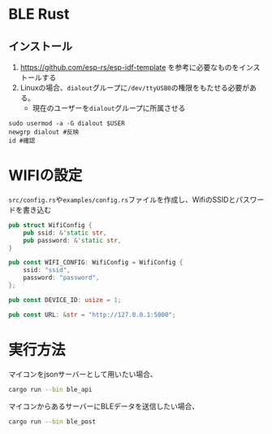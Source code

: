 # BLE Rust

## インストール

1. https://github.com/esp-rs/esp-idf-template を参考に必要なものをインストールする
2. Linuxの場合、`dialout`グループに`/dev/ttyUSB0`の権限をもたせる必要がある。
    - 現在のユーザーを`dialout`グループに所属させる
```
sudo usermod -a -G dialout $USER
newgrp dialout #反映
id #確認
```

# WIFIの設定

`src/config.rs`や`examples/config.rs`ファイルを作成し、WifiのSSIDとパスワードを書き込む

```src/config.rs
pub struct WifiConfig {
    pub ssid: &'static str,
    pub password: &'static str,
}

pub const WIFI_CONFIG: WifiConfig = WifiConfig {
    ssid: "ssid",
    password: "password",
};

pub const DEVICE_ID: usize = 1;

pub const URL: &str = "http://127.0.0.1:5000";
```

# 実行方法

マイコンをjsonサーバーとして用いたい場合、

```bash
cargo run --bin ble_api
```

マイコンからあるサーバーにBLEデータを送信したい場合、

```bash
cargo run --bin ble_post
```
